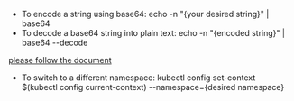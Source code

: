 * To encode a string using base64: echo -n "{your desired string}" | base64
* To decode a base64 string into plain text: echo -n "{encoded string}" | base64 --decode


[please follow the document](https://www.suse.com/c/rancher_blog/introduction-to-kubernetes-namespaces/)
* To switch to a different namespace: kubectl config set-context $(kubectl config current-context) --namespace={desired namespace}
